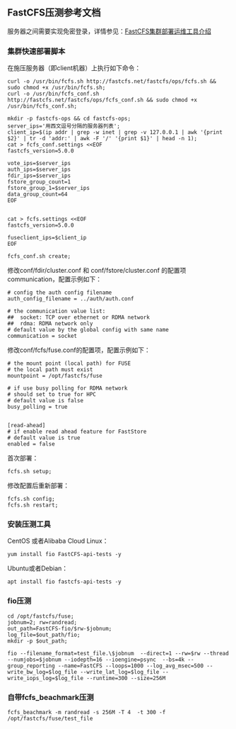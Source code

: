 
## FastCFS压测参考文档

服务器之间需要实现免密登录，详情参见：[FastCFS集群部署运维工具介绍](fcfs-ops-tool-zh_CN.md)

### 集群快速部署脚本

在施压服务器（即client机器）上执行如下命令：

```
curl -o /usr/bin/fcfs.sh http://fastcfs.net/fastcfs/ops/fcfs.sh && sudo chmod +x /usr/bin/fcfs.sh;
curl -o /usr/bin/fcfs_conf.sh http://fastcfs.net/fastcfs/ops/fcfs_conf.sh && sudo chmod +x /usr/bin/fcfs_conf.sh;

mkdir -p fastcfs-ops && cd fastcfs-ops;
server_ips='用西文逗号分隔的服务器列表';
client_ip=$(ip addr | grep -w inet | grep -v 127.0.0.1 | awk '{print $2}' | tr -d 'addr:' | awk -F '/' '{print $1}' | head -n 1);
cat > fcfs_conf.settings <<EOF
fastcfs_version=5.0.0

vote_ips=$server_ips
auth_ips=$server_ips
fdir_ips=$server_ips
fstore_group_count=1
fstore_group_1=$server_ips
data_group_count=64
EOF


cat > fcfs.settings <<EOF
fastcfs_version=5.0.0

fuseclient_ips=$client_ip
EOF

fcfs_conf.sh create;
```

修改conf/fdir/cluster.conf 和 conf/fstore/cluster.conf 的配置项 communication，配置示例如下：

```
# config the auth config filename
auth_config_filename = ../auth/auth.conf

# the communication value list:
##  socket: TCP over ethernet or RDMA network
##  rdma: RDMA network only
# default value by the global config with same name
communication = socket
```

修改conf/fcfs/fuse.conf的配置项，配置示例如下：

```
# the mount point (local path) for FUSE
# the local path must exist
mountpoint = /opt/fastcfs/fuse

# if use busy polling for RDMA network
# should set to true for HPC
# default value is false
busy_polling = true


[read-ahead]
# if enable read ahead feature for FastStore
# default value is true
enabled = false
```

首次部署：
```
fcfs.sh setup;
```

修改配置后重新部署：
```
fcfs.sh config;
fcfs.sh restart;
```


### 安装压测工具

CentOS 或者Alibaba Cloud Linux：
```
yum install fio FastCFS-api-tests -y
```

Ubuntu或者Debian：
```
apt install fio fastcfs-api-tests -y
```

### fio压测

```
cd /opt/fastcfs/fuse;
jobnum=2; rw=randread;
out_path=FastCFS-fio/$rw-$jobnum;
log_file=$out_path/fio;
mkdir -p $out_path;

fio --filename_format=test_file.\$jobnum  --direct=1 --rw=$rw --thread --numjobs=$jobnum --iodepth=16 --ioengine=psync  --bs=4k --group_reporting --name=FastCFS --loops=1000 --log_avg_msec=500 --write_bw_log=$log_file --write_lat_log=$log_file --write_iops_log=$log_file --runtime=300 --size=256M
```

### 自带fcfs_beachmark压测
```
fcfs_beachmark -m randread -s 256M -T 4  -t 300 -f  /opt/fastcfs/fuse/test_file
```
